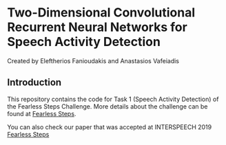 # Two-Dimensional Convolutional Recurrent Neural Networks for Speech Activity Detection
Created by Eleftherios Fanioudakis and Anastasios Vafeiadis

## Introduction
This repository contains the code for Task 1 (Speech Activity Detection) of the Fearless Steps Challenge.
More details about the challenge can be found at <a href="http://fearlesssteps.exploreapollo.org/index.html" target="_blank">Fearless Steps</a>.

You can also check our paper that was accepted at INTERSPEECH 2019 <a href="https://www.isca-speech.org/archive/Interspeech_2019/abstracts/1354.html" target="_blank">Fearless Steps</a>
